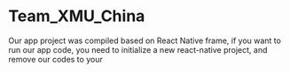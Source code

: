 # Team_XMU_China
Our app project was compiled based on React Native frame, if you want to run our app code, you need to initialize a new react-native project, and remove our codes to your 
